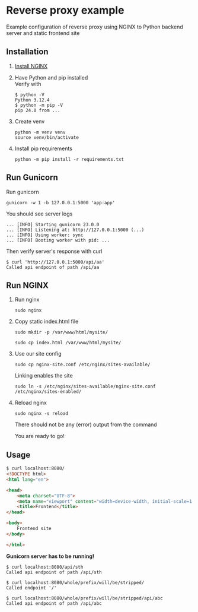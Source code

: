 # Reverse proxy example

Example configuration of reverse proxy using NGINX to Python backend server and static frontend site

## Installation

1. [Install NGINX](https://docs.nginx.com/nginx/admin-guide/installing-nginx/installing-nginx-open-source/#installing-a-prebuilt-debian-package-from-an-os-repository)
2. Have Python and pip installed  
   Verify with

    ```shell
    $ python -V
    Python 3.12.4
    $ python -m pip -V
    pip 24.0 from ...
    ```

3. Create venv

   ```shell
   python -m venv venv
   source venv/bin/activate
   ```

4. Install pip requirements

   ```shell
   python -m pip install -r requirements.txt
   ```

## Run Gunicorn

Run gunicorn

```shell
gunicorn -w 1 -b 127.0.0.1:5000 'app:app'
```

You should see server logs

```plain
... [INFO] Starting gunicorn 23.0.0
... [INFO] Listening at: http://127.0.0.1:5000 (...)
... [INFO] Using worker: sync
... [INFO] Booting worker with pid: ...
```

Then verify server's response with curl

```shell
$ curl 'http://127.0.0.1:5000/api/aa'
Called api endpoint of path /api/aa
```

## Run NGINX

1. Run nginx

    ```shell
    sudo nginx
    ```

2. Copy static index.html file

    ```shell
    sudo mkdir -p /var/www/html/mysite/
    ```

    ```shell
    sudo cp index.html /var/www/html/mysite/
    ```

3. Use our site config

    ```shell
    sudo cp nginx-site.conf /etc/nginx/sites-available/
    ```

    Linking enables the site

    ```shell
    sudo ln -s /etc/nginx/sites-available/nginx-site.conf /etc/nginx/sites-enabled/
    ```

4. Reload nginx

   ```shell
   sudo nginx -s reload
   ```

   There should not be any (error) output from the command

    You are ready to go!

## Usage

```html
$ curl localhost:8080/
<!DOCTYPE html>
<html lang="en">

<head>
    <meta charset="UTF-8">
    <meta name="viewport" content="width=device-width, initial-scale=1.0">
    <title>Frontend</title>
</head>

<body>
    Frontend site
</body>

</html>
```

**Gunicorn server has to be running!**

```shell
$ curl localhost:8080/api/sth
Called api endpoint of path /api/sth
```

```shell
$ curl localhost:8080/whole/prefix/will/be/stripped/
Called endpoint '/'
```

```shell
$ curl localhost:8080/whole/prefix/will/be/stripped/api/abc
Called api endpoint of path /api/abc
```
